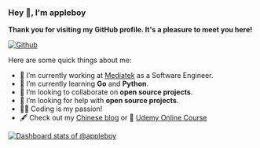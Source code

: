 ### Hey 👋, I'm appleboy

**Thank you for visiting my GitHub profile. It's a pleasure to meet you here!**

[![Github](https://img.shields.io/github/followers/appleboy?label=Follow&style=social)](https://github.com/appleboy)

Here are some quick things about me:

- 🔭 I’m currently working at [Mediatek](https://www.mediatek.tw/) as a Software Engineer.
- 🌱 I’m currently learning **Go** and **Python**.
- 👯 I’m looking to collaborate on **open source projects**.
- 🤔 I’m looking for help with **open source projects**.
- 🧑‍💻 Coding is my passion!
- 🖋 Check out my [Chinese blog](http://blog.wu-boy.com/) or 🌱 [Udemy Online Course](https://www.udemy.com/user/bo-yi-wu-2/)

[![Dashboard stats of @appleboy](https://next.ossinsight.io/widgets/official/compose-user-dashboard-stats/thumbnail.png?user_id=21979&image_size=auto&color_scheme=light)](https://next.ossinsight.io/widgets/official/compose-user-dashboard-stats?user_id=21979)

<!--
**appleboy/appleboy** is a ✨ _special_ ✨ repository because its `README.md` (this file) appears on your GitHub profile.

Here are some ideas to get you started:

- 🔭 I’m currently working on ...
- 🌱 I’m currently learning ...
- 👯 I’m looking to collaborate on ...
- 🤔 I’m looking for help with ...
- 💬 Ask me about ...
- 📫 How to reach me: ...
- 😄 Pronouns: ...
- ⚡ Fun fact: ...
-->
